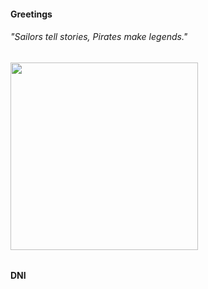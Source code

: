 <h4>Greetings</h4>

<h6>"Sailors tell stories, Pirates make legends."<h6>
 
<p align="Left">
 <img width="300" height="300" src="https://github.com/user-attachments/assets/0f8947e7-6049-498f-9e7a-9008c1ed9c92">
</p>
<h4>DNI</h4>
